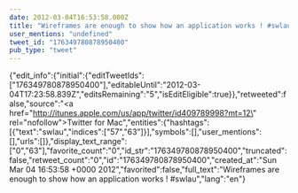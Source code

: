 ```yaml
---
date: 2012-03-04T16:53:58.000Z
title: "Wireframes are enough to show how an application works ! #swlau″"
user_mentions: "undefined"
tweet_id: "176349780878950400"
pub_type: "tweet"
---
```

{"edit_info":{"initial":{"editTweetIds":["176349780878950400"],"editableUntil":"2012-03-04T17:23:58.839Z","editsRemaining":"5","isEditEligible":true}},"retweeted":false,"source":"<a href=\"http://itunes.apple.com/us/app/twitter/id409789998?mt=12\" rel=\"nofollow\">Twitter for Mac</a>","entities":{"hashtags":[{"text":"swlau","indices":["57","63"]}],"symbols":[],"user_mentions":[],"urls":[]},"display_text_range":["0","63"],"favorite_count":"0","id_str":"176349780878950400","truncated":false,"retweet_count":"0","id":"176349780878950400","created_at":"Sun Mar 04 16:53:58 +0000 2012","favorited":false,"full_text":"Wireframes are enough to show how an application works ! #swlau","lang":"en"}
